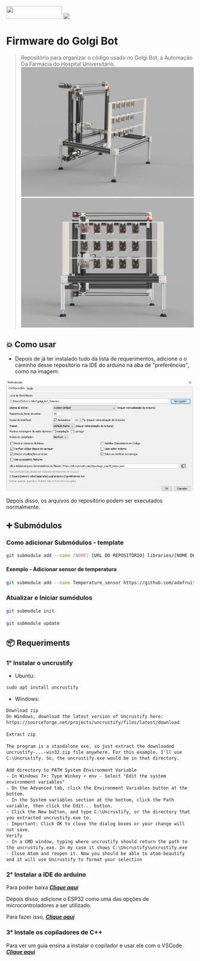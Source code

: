 <p>
  <img src="https://forthebadge.com/images/badges/made-with-c-plus-plus.svg" width="150px" height="35px"/>
  <img src="https://forthebadge.com/images/badges/built-with-love.svg"/>
</p>

# Firmware do Golgi Bot
> Repositório para organizar o código usado no Golgi Bot, a Automação Da Farmácia do Hospital Universitário.
![caminho na IDE do arduino](assets\img\Angulada.png)![caminho na IDE do arduino](assets\img\Frontal.png)
## 💥  Como usar

- Depois de já ter instalado tudo da lista de requerimentos, adicione o o caminho desse repositório na IDE do arduino na aba de "preferências", como na imagem:

![caminho na IDE do arduino](assets/img/path.png)

Depois disso, os arquivos do repositório podem ser executados normalmente.

## ➕ Submódulos

### Como adicionar Submódulos - template
```bash
git submodule add --name [NOME] [URL DO REPOSITÓRIO] libraries/[NOME DO REPOSITÓRIO]
```
#### Exemplo - Adicionar sensor de temperatura
```bash
git submodule add --name Temperature_sensor https://github.com/adafruit/DHT-sensor-library.git libraries/DHT-sensor-library
```
### Atualizar e Iniciar sumódulos
```bash
git submodule init

git submodule update
```

## 📦 Requeriments

### 1° Instalar o uncrustify

- Ubuntu:
```bash
sudo apt install uncrustify
```

- Windows:

```
Download zip
On Windows, download the latest version of Uncrustify here: https://sourceforge.net/projects/uncrustify/files/latest/download

Extract zip

The program is a standalone exe, so just extract the downloaded uncrustify-...-win32.zip file anywhere. For this example, I'll use C:\Uncrustify. So, the uncrustify.exe would be in that directory.

Add directory to PATH System Environment Variable
- In Windows 7+: Type Winkey + env - Select "Edit the system environment variables"
- On the Advanced tab, click the Environment Variables button at the bottom.
- In the System variables section at the bottom, click the Path variable, then click the Edit... button.
- Click the New button, and type C:\Uncrustify, or the directory that you extracted uncrustify.exe to.
- Important: Click OK to close the dialog boxes or your change will not save.
Verify
- In a CMD window, typing where uncrustify should return the path to the uncrustify.exe. In my case it shows C:\Uncrustify\uncrustify.exe
- Close Atom and reopen it. Now you should be able to atom-beautify and it will use Uncrustify to format your selection
```

### 2° Instalar a IDE do arduino 

Para poder baixa  ***[Clique aqui](https://www.arduino.cc/en/software)***

Depois disso, adicione o ESP32 como uma das opções de microcontroladores a ser utilizado.

Para fazer isso, ***[Clique aqui](https://www.usinainfo.com.br/blog/programar-esp32-com-a-ide-arduino-tutorial-completo/)***


### 3° Instale os copiladores de C++ 
Para ver um guia ensina a instalar o copilador e usar ele com o VSCode ***[Clique aqui](https://code.visualstudio.com/docs/cpp/config-mingw)***
